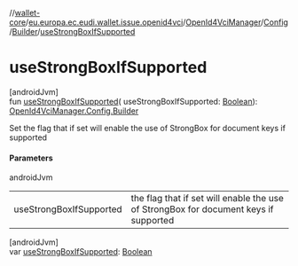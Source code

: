 //[wallet-core](../../../../../index.md)/[eu.europa.ec.eudi.wallet.issue.openid4vci](../../../index.md)/[OpenId4VciManager](../../index.md)/[Config](../index.md)/[Builder](index.md)/[useStrongBoxIfSupported](use-strong-box-if-supported.md)

# useStrongBoxIfSupported

[androidJvm]\
fun [useStrongBoxIfSupported](use-strong-box-if-supported.md)(
useStrongBoxIfSupported: [Boolean](https://kotlinlang.org/api/latest/jvm/stdlib/kotlin/-boolean/index.html)): [OpenId4VciManager.Config.Builder](index.md)

Set the flag that if set will enable the use of StrongBox for document keys if supported

#### Parameters

androidJvm

|                         |                                                                                      |
|-------------------------|--------------------------------------------------------------------------------------|
| useStrongBoxIfSupported | the flag that if set will enable the use of StrongBox for document keys if supported |

[androidJvm]\
var [useStrongBoxIfSupported](use-strong-box-if-supported.md): [Boolean](https://kotlinlang.org/api/latest/jvm/stdlib/kotlin/-boolean/index.html)

